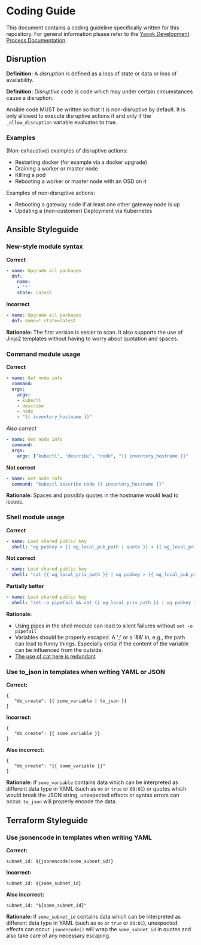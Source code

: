 # Coding Guide

This document contains a coding guideline specifically written for this repository. For general
information please refer to the [Yaook Development Process Documentation](https://yaook.gitlab.io/meta/01-development-process.html).

## Disruption

**Definition:** A *disruption* is defined as a loss of state or data or loss of
availability.

**Definition:** *Disruptive* code is code which may under certain circumstances
cause a disruption.

Ansible code MUST be written so that it is non-disruptive by default. It is only
allowed to execute disruptive actions if and only if the `_allow_disruption`
variable evaluates to true.

### Examples

(Non-exhaustive) examples of disruptive actions:

- Restarting docker (for example via a docker upgrade)
- Draining a worker or master node
- Killing a pod
- Rebooting a worker or master node with an OSD on it

Examples of non-disruptive actions:

- Rebooting a gateway node if at least one other gateway node is up
- Updating a (non-customer) Deployment via Kubernetes

## Ansible Styleguide

### New-style module syntax

**Correct**

```yaml
- name: Upgrade all packages
  dnf:
    name:
    - '*'
    state: latest
```

**Incorrect**

```yaml
- name: Upgrade all packages
  dnf: name=* state=latest
```

**Rationale:** The first version is easier to scan. It also supports the use of Jinja2 templates without having to worry about quotation and spaces.


### Command module usage

**Correct**

```yaml
- name: Get node info
  command:
  args:
    argv:
    - kubectl
    - describe
    - node
    - "{{ inventory_hostname }}"
```

*Also correct*

```yaml
- name: Get node info
  command:
  args:
    argv: ["kubectl", "describe", "node", "{{ inventory_hostname }}"
```

**Not correct**

```yaml
- name: Get node info
  command: "kubectl describe node {{ inventory_hostname }}"
```

**Rationale:** Spaces and possibly quotes in the hostname would lead to issues.

### Shell module usage


**Correct**

```yaml
- name: Load shared public key
  shell: "wg pubkey > {{ wg_local_pub_path | quote }} < {{ wg_local_priv_path | quote }}"
```

**Not correct**

```yaml
- name: Load shared public key
  shell: "cat {{ wg_local_priv_path }} | wg pubkey > {{ wg_local_pub_path | quote }}"
```

**Partially better**

```yaml
- name: Load shared public key
  shell: "set -o pipefail && cat {{ wg_local_priv_path }} | wg pubkey > {{ wg_local_pub_path | quote }}"
```

**Rationale:**
* Using pipes in the shell module can lead to silent failures without `set -o pipefail`
* Variables should be properly escaped. A ';' or a '&&' in, e.g., the path can lead to funny things. Especially critial if the content of the variable can be influenced from the outside.
* [The use of cat here is redundant](http://porkmail.org/era/unix/award.html#cat)

### Use to\_json in templates when writing YAML or JSON

**Correct:**

```
{
   "do_create": {{ some_variable | to_json }}
}
```

**Incorrect:**

```
{
   "do_create": {{ some_variable }}
}
```

**Also incorrect:**

```
{
   "do_create": "{{ some_variable }}"
}
```

**Rationale:** If `some_variable` contains data which can be interpreted as different data type in YAML (such as `no` or `true` or `00:01`) or quotes which would break the JSON string, unexpected effects or syntax errors can occur. `to_json` will properly encode the data.

## Terraform Styleguide

### Use jsonencode in templates when writing YAML

**Correct:**

```
subnet_id: ${jsonencode(some_subnet_id)}
```

**Incorrect:**

```
subnet_id: ${some_subnet_id}
```

**Also incorrect:**

```
subnet_id: "${some_subnet_id}"
```

**Rationale:** If `some_subnet_id` contains data which can be interpreted as different data type in YAML (such as `no` or `true` or `00:01`), unexpected effects can occur. `jsonencode()` will wrap the `some_subnet_id` in quotes and also take care of any necessary escaping.
